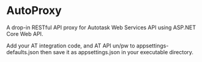 # AutoProxy
A drop-in RESTful API proxy for Autotask Web Services API using ASP.NET Core Web API.

Add your AT integration code, and AT API un/pw to appsettings-defaults.json then save it as appsettings.json in your executable directory.

